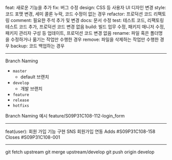 feat: 새로운 기능을 추가
fix: 버그 수정
design: CSS 등 사용자 UI 디자인 변경
style: 코드 포맷 변경, 세미 콜론 누락, 코드 수정이 없는 경우
refactor: 프로덕션 코드 리팩토링
comment: 필요한 주석 추가 및 변경
docs: 문서 수정
test: 테스트 코드, 리팩토링 테스트 코드 추가, 프로덕션 코드 변경 없음
build: 빌드 업무 수정, 패키지 매니저 수정, 패키지 관리자 구성 등 업데이트, 프로덕션 코드 변경 없음
rename: 파일 혹은 폴더명을 수정하거나 옮기는 작업만 수행한 경우
remove: 파일을 삭제하는 작업만 수행한 경우
backup: 코드 백업하는 경우

---

Branch Naming
- `master`
    - default 브랜치
- `develop`
    - 개발 브랜치
- `feature`
- `release`
- `hotfixs`

Branch Naming 예시
feature/S09P31C108-112-login_form

---

feat(user): 회원 가입 기능 구현
SNS 회원가입 연동
Adds #S09P31C108-158
Closes #S09P31C108-001

---

git fetch upstream
git merge upstream/develop
git push origin develop
